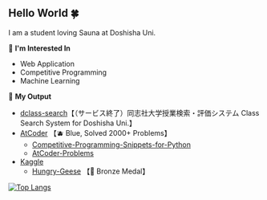## Hello World 🍀

I am a student loving Sauna at Doshisha Uni.

🍎 **I'm Interested In**
- Web Application
- Competitive Programming
- Machine Learning

🍊 **My Output**
- [dclass-search](http://dclass-search.com)【（サービス終了）同志社大学授業検索・評価システム Class Search System for Doshisha Uni.】
- [AtCoder](https://atcoder.jp/users/cozy_sauna) 【🫐 Blue, Solved 2000+ Problems】
    - [Competitive-Programming-Snippets-for-Python](https://github.com/cozysauna/Competitive_Programming)
    - [AtCoder-Problems](https://kenkoooo.com/atcoder/#/user/cozy_sauna?userPageTab=All)
- [Kaggle](https://www.kaggle.com/cozysauna)
    - [Hungry-Geese](https://www.kaggle.com/c/hungry-geese/overview) 【🥉 Bronze Medal】

[![Top Langs](https://github-readme-stats.vercel.app/api/top-langs/?username=cozysauna&layout=compact&hide=html,css&langs_count=10)](https://github.com/anuraghazra/github-readme-stats) 
